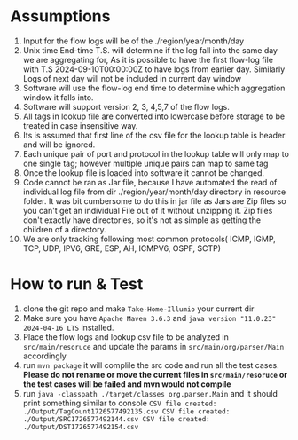 # Assumptions

1. Input for the flow logs will be of the ./region/year/month/day
2. Unix time End-time T.S. will determine if the log fall into the same day we are aggregating for, As it is possible to have the first flow-log file with T.S 2024-09-10T00:00:00Z to have logs from earlier day. Similarly Logs of next day will not be included in current day window
3. Software will use the flow-log end time to determine which aggregation window it falls into.
4. Software will support version 2, 3, 4,5,7 of the flow logs.
5. All tags in lookup file are converted into lowercase before storage to be treated in case insensitive way.
6. Its is assumed that first line of the csv file for the lookup table is header and will be ignored.
7. Each unique pair of port and protocol in the lookup table will only map to one single tag; however multiple unique pairs can map to same tag
8. Once the lookup file is loaded into software it cannot be changed.
9. Code cannot be ran as Jar file, because I have automated the read of individual log file from dir ./region/year/month/day directory in resource folder. It was bit cumbersome to do this in jar file  as  Jars are Zip files so you can't get an individual File out of it without unzipping it. Zip files don't exactly have directories, so it's not as simple as getting the children of a directory.
10. We are only tracking following most common protocols( ICMP, IGMP, TCP, UDP, IPV6, GRE, ESP, AH, ICMPV6, OSPF, SCTP)

# How to run & Test

1. clone the git repo and make ```Take-Home-Illumio``` your current dir
2. Make sure you have ```Apache Maven 3.6.3``` and ```java version "11.0.23" 2024-04-16 LTS``` installed.
3. Place the flow logs and lookup csv file to be analyzed in ```src/main/resoruce``` and update the params in ```src/main/org/parser/Main``` accordingly
4. run ```mvn package``` it will complile the src code and run all the test cases. **Please do not rename or move the current files in ```src/main/resoruce``` or the test cases will be failed and mvn would not compile**
5. run ```java -classpath ./target/classes org.parser.Main``` and it should print something similar to console ```CSV file created: ./Output/TagCount1726577492135.csv
   CSV file created: ./Output/SRC1726577492144.csv
   CSV file created: ./Output/DST1726577492154.csv```
